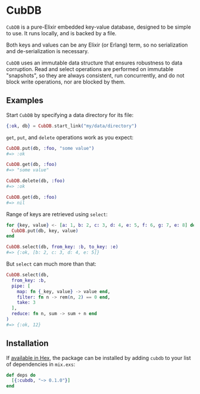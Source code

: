 # CubDB

`CubDB` is a pure-Elixir embedded key-value database, designed to be simple to
use. It runs locally, and is backed by a file.

Both keys and values can be any Elixir (or Erlang) term, so no serialization
and de-serialization is necessary.

`CubDB` uses an immutable data structure that ensures robustness to data
corruption. Read and select operations are performed on immutable "snapshots",
so they are always consistent, run concurrently, and do not block write
operations, nor are blocked by them.

## Examples

Start `CubDB` by specifying a data directory for its file:

```elixir
{:ok, db} = CubDB.start_link("my/data/directory")
```

`get`, `put`, and `delete` operations work as you expect:

```elixir
CubDB.put(db, :foo, "some value")
#=> :ok

CubDB.get(db, :foo)
#=> "some value"

CubDB.delete(db, :foo)
#=> :ok

CubDB.get(db, :foo)
#=> nil
```

Range of keys are retrieved using `select`:

```elixir
for {key, value} <- [a: 1, b: 2, c: 3, d: 4, e: 5, f: 6, g: 7, e: 8] do
  CubDB.put(db, key, value)
end

CubDB.select(db, from_key: :b, to_key: :e)
#=> {:ok, [b: 2, c: 3, d: 4, e: 5]}
```

But `select` can much more than that:

```elixir
CubDB.select(db,
  from_key: :b,
  pipe: [
    map: fn {_key, value} -> value end,
    filter: fn n -> rem(n, 2) == 0 end,
    take: 3
  ],
  reduce: fn n, sum -> sum + n end
)
#=> {:ok, 12}
```

## Installation

If [available in Hex](https://hex.pm/docs/publish), the package can be installed
by adding `cubdb` to your list of dependencies in `mix.exs`:

```elixir
def deps do
  [{:cubdb, "~> 0.1.0"}]
end
```
